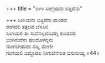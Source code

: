 +++
title = "೦೪೪ ಸಿಙ್ಗಿಯನು ಬಿತ್ತಿದೆನು"

+++
ಸಿಂಗಿಯನು ಬಿತ್ತಿದೆನು ಪಾಂಡವ  
ರಂಗದಲಿ ತತ್ಫಲದ ಬೆಳಸಿನ  
ಸಿಂಗಿಯಲಿ ತಾ ಸಾವೆನಲ್ಲದೊಡಗ್ನಿ ಕುಂಡದಲಿ  
ಭಂಗಿಸುವೆನಾ ಫಲದೊಳೆನ್ನನು  
ನುಂಗಬೇಹುದು ವಹ್ನಿ ಮೇಣೀ  
ಗಂಗೆಯಲಿ ಬಿದ್ದೊಡಲ ನೀಗುವೆನೆನುತ ಬಿಸುಸುಯ್ದ    ॥44॥
